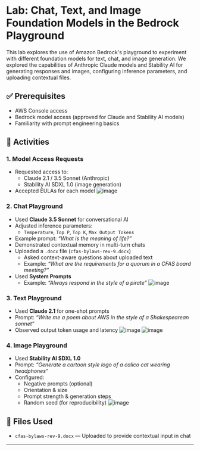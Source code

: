 # Lab: Chat, Text, and Image Foundation Models in the Bedrock Playground

This lab explores the use of Amazon Bedrock's playground to experiment with different foundation models for text, chat, and image generation. We explored the capabilities of Anthropic Claude models and Stability AI for generating responses and images, configuring inference parameters, and uploading contextual files.

## ✅ Prerequisites

- AWS Console access
- Bedrock model access (approved for Claude and Stability AI models)
- Familiarity with prompt engineering basics

## 🧪 Activities

### 1. **Model Access Requests**
- Requested access to:
  - Claude 2.1 / 3.5 Sonnet (Anthropic)
  - Stability AI SDXL 1.0 (image generation)
- Accepted EULAs for each model
![image](https://github.com/user-attachments/assets/5b9d6dd7-2082-4ba2-87c8-f7ef712a57c6)

### 2. **Chat Playground**
- Used **Claude 3.5 Sonnet** for conversational AI
- Adjusted inference parameters:
  - `Temperature`, `Top P`, `Top K`, `Max Output Tokens`
- Example prompt: *“What is the meaning of life?”*
- Demonstrated contextual memory in multi-turn chats
- Uploaded a `.docx` file (`cfas-bylaws-rev-9.docx`)
  - Asked context-aware questions about uploaded text
  - Example: *“What are the requirements for a quorum in a CFAS board meeting?”*
- Used **System Prompts**
  - Example: *“Always respond in the style of a pirate”*
![image](https://github.com/user-attachments/assets/cb6e27ba-d24b-4983-a082-2677eeb8e236)

### 3. **Text Playground**
- Used **Claude 2.1** for one-shot prompts
- Prompt: *“Write me a poem about AWS in the style of a Shakespearean sonnet”*
- Observed output token usage and latency
![image](https://github.com/user-attachments/assets/fe5fe9ec-0bce-4827-b46f-92a038bc26aa)
![image](https://github.com/user-attachments/assets/48e465fe-66b8-414f-ad81-41e00ee7c18f)

### 4. **Image Playground**
- Used **Stability AI SDXL 1.0**
- Prompt: *“Generate a cartoon style logo of a calico cat wearing headphones”*
- Configured:
  - Negative prompts (optional)
  - Orientation & size
  - Prompt strength & generation steps
  - Random seed (for reproducibility)
![image](https://github.com/user-attachments/assets/a1129ff4-1375-488e-83ad-9fcbbf4e598c)

## 📎 Files Used
- `cfas-bylaws-rev-9.docx` — Uploaded to provide contextual input in chat

---

